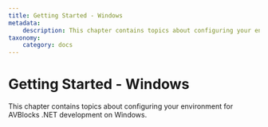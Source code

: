```yaml
---
title: Getting Started - Windows
metadata:
    description: This chapter contains topics about configuring your environment for AVBlocks .NET development on Windows.
taxonomy:
    category: docs
---
```


# Getting Started - Windows

This chapter contains topics about configuring your environment for AVBlocks .NET development on Windows.
